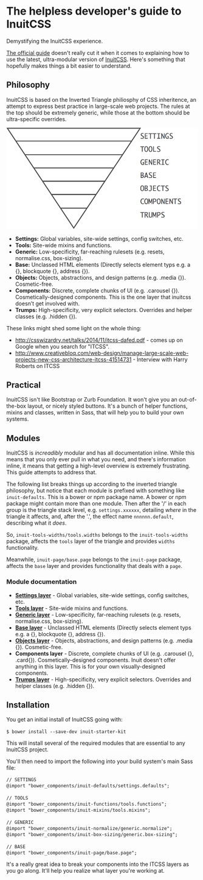 # The helpless developer's guide to InuitCSS
Demystifying the InuitCSS experience.

[The official guide](https://github.com/inuitcss/getting-started) doesn't really cut it when it comes to explaining how to use the latest, ultra-modular version of [InuitCSS](https://github.com/inuitcss). Here's something that hopefully makes things a bit easier to understand.

## Philosophy
InuitCSS is based on the Inverted Triangle philiosphy of CSS inheritence, an attempt to express best practice in large-scale web projects. The rules at the top should be extremely generic, while those at the bottom should be ultra-specific overrides.

![](stack.png)

* **Settings:** Global variables, site-wide settings, config switches, etc.
* **Tools:** Site-wide mixins and functions.
* **Generic:** Low-specificity, far-reaching rulesets (e.g. resets, normalise.css, box-sizing).
* **Base:** Unclassed HTML elements (Directly selects element typs e.g. a {}, blockquote {}, address {}).
* **Objects:** Objects, abstractions, and design patterns (e.g. .media {}). Cosmetic-free.
* **Components:** Discrete, complete chunks of UI (e.g. .carousel {}). Cosmetically-designed components. This is the one layer that inuitcss doesn’t get involved with.
* **Trumps:** High-specificity, very explicit selectors. Overrides and helper classes (e.g. .hidden {}).


These links might shed some light on the whole thing:
* <http://csswizardry.net/talks/2014/11/itcss-dafed.pdf> - comes up on Google when you search for "ITCSS".
* <http://www.creativebloq.com/web-design/manage-large-scale-web-projects-new-css-architecture-itcss-41514731> - Interview with Harry Roberts on ITCSS


## Practical

InuitCSS isn't like Bootstrap or Zurb Foundation. It won't give you an out-of-the-box layout, or nicely styled buttons. It's a bunch of helper functions, mixins and classes, written in Sass, that will help you to build your own systems.


## Modules
InuitCSS is *increadibly* modular and has all documentation inline. While this means that you only ever pull in what you need, and there's information inline, it means that getting a  high-level overview is extremely frustrating. This guide attempts to address that.

The following list breaks things up according to the inverted triangle philosophy, but notice that each module is prefixed with something like `inuit-defaults`. This is a bower or npm package name. A bower or npm package might contain more than one module. Then after the '/' in each group is the triangle stack level, e.g. `settings.xxxxxx`, detailing *where* in the triangle it affects, and, after the '.', the effect name `nnnnnn.default`, describing what it *does*.

So, `inuit-tools-widths/tools.widths` belongs to the `inuit-tools-widths` package, affects the `tools` layer of the triangle and provides `widths` functionality.

Meanwhile, `inuit-page/base.page` belongs to the `inuit-page` package, affects the `base` layer and provides functionality that deals with a `page`.

### Module documentation
* **[Settings layer](settings.md)** - Global variables, site-wide settings, config switches, etc.
* **[Tools layer](tools.md)** - Site-wide mixins and functions.
* **[Generic layer](generic.md)** - Low-specificity, far-reaching rulesets (e.g. resets, normalise.css, box-sizing).
* **[Base layer](base.md)** - Unclassed HTML elements (Directly selects element typs e.g. a {}, blockquote {}, address {}).
* **[Objects layer](objects.md)** - Objects, abstractions, and design patterns (e.g. .media {}). Cosmetic-free.
* **Components layer** - Discrete, complete chunks of UI (e.g. .carousel {}, .card{}). Cosmetically-designed components. Inuit doesn't offer anything in this layer. This is for your own visually-designed components.
* **[Trumps layer](trumps.md)** - High-specificity, very explicit selectors. Overrides and helper classes (e.g. .hidden {}).


## Installation
You get an initial install of InuitCSS going with:

`$ bower install --save-dev inuit-starter-kit`

This will install several of the required modules that are essential to any InuitCSS project.

You'll then need to import the following into your build system's main Sass file:

```
// SETTINGS
@import "bower_components/inuit-defaults/settings.defaults";

// TOOLS
@import "bower_components/inuit-functions/tools.functions";
@import "bower_components/inuit-mixins/tools.mixins";

// GENERIC
@import "bower_components/inuit-normalize/generic.normalize";
@import "bower_components/inuit-box-sizing/generic.box-sizing";

// BASE
@import "bower_components/inuit-page/base.page";
```

It's a really great idea to break your components into the ITCSS layers as you go along. It'll help you realize what layer you're working at.
